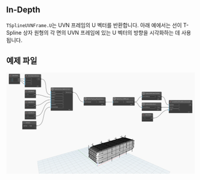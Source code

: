 ## In-Depth
`TSplineUVNFrame.U`는 UVN 프레임의 U 벡터를 반환합니다. 아래 예에서는 선이 T-Spline 상자 원형의 각 면의 UVN 프레임에 있는 U 벡터의 방향을 시각화하는 데 사용됩니다.

## 예제 파일

![Example](./Autodesk.DesignScript.Geometry.TSpline.TSplineUVNFrame.U_img.jpg)
